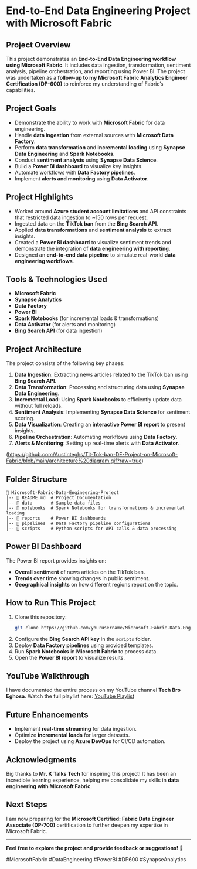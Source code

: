 # End-to-End Data Engineering Project with Microsoft Fabric

## Project Overview
This project demonstrates an **End-to-End Data Engineering workflow using Microsoft Fabric**. It includes data ingestion, transformation, sentiment analysis, pipeline orchestration, and reporting using Power BI. The project was undertaken as a **follow-up to my Microsoft Fabric Analytics Engineer Certification (DP-600)** to reinforce my understanding of Fabric’s capabilities.

## Project Goals
- Demonstrate the ability to work with **Microsoft Fabric** for data engineering.
- Handle **data ingestion** from external sources with **Microsoft Data Factory**.
- Perform **data transformation** and **incremental loading** using **Synapse Data Engineering** and **Spark Notebooks**.
- Conduct **sentiment analysis** using **Synapse Data Science**.
- Build a **Power BI dashboard** to visualize key insights.
- Automate workflows with **Data Factory pipelines**.
- Implement **alerts and monitoring** using **Data Activator**.

## Project Highlights
- Worked around **Azure student account limitations** and API constraints that restricted data ingestion to ~150 rows per request.
- Ingested data on the **TikTok ban** from the **Bing Search API**.
- Applied **data transformations** and **sentiment analysis** to extract insights.
- Created a **Power BI dashboard** to visualize sentiment trends and demonstrate the integration of **data engineering with reporting**.
- Designed an **end-to-end data pipeline** to simulate real-world **data engineering workflows**.

## Tools & Technologies Used
- **Microsoft Fabric**
- **Synapse Analytics**
- **Data Factory**
- **Power BI**
- **Spark Notebooks** (for incremental loads & transformations)
- **Data Activator** (for alerts and monitoring)
- **Bing Search API** (for data ingestion)

## Project Architecture
The project consists of the following key phases:
1. **Data Ingestion**: Extracting news articles related to the TikTok ban using **Bing Search API**.
2. **Data Transformation**: Processing and structuring data using **Synapse Data Engineering**.
3. **Incremental Load**: Using **Spark Notebooks** to efficiently update data without full reloads.
4. **Sentiment Analysis**: Implementing **Synapse Data Science** for sentiment scoring.
5. **Data Visualization**: Creating an **interactive Power BI report** to present insights.
6. **Pipeline Orchestration**: Automating workflows using **Data Factory**.
7. **Alerts & Monitoring**: Setting up real-time alerts with **Data Activator**.
   
(https://github.com/Austinteghs/Tit-Tok-ban-DE-Project-on-Microsoft-Fabric/blob/main/architecture%20diagram.gif?raw=true)

## Folder Structure
```
📂 Microsoft-Fabric-Data-Engineering-Project
│-- 📜 README.md  # Project Documentation
│-- 📂 data       # Sample data files
│-- 📂 notebooks  # Spark Notebooks for transformations & incremental loading
│-- 📂 reports    # Power BI dashboards
│-- 📂 pipelines  # Data Factory pipeline configurations
│-- 📂 scripts    # Python scripts for API calls & data processing
```

## Power BI Dashboard
The Power BI report provides insights on:
- **Overall sentiment** of news articles on the TikTok ban.
- **Trends over time** showing changes in public sentiment.
- **Geographical insights** on how different regions report on the topic.

## How to Run This Project
1. Clone this repository:
   ```sh
   git clone https://github.com/yourusername/Microsoft-Fabric-Data-Engineering-Project.git
   ```
2. Configure the **Bing Search API key** in the `scripts` folder.
3. Deploy **Data Factory pipelines** using provided templates.
4. Run **Spark Notebooks** in **Microsoft Fabric** to process data.
5. Open the **Power BI report** to visualize results.

## YouTube Walkthrough
I have documented the entire process on my YouTube channel **Tech Bro Eghosa**. Watch the full playlist here: [YouTube Playlist](https://www.youtube.com/playlist?list=PL9lLozRY3qaDR2cCKjK6eRRWq5iBpXwT4)

## Future Enhancements
- Implement **real-time streaming** for data ingestion.
- Optimize **incremental loads** for larger datasets.
- Deploy the project using **Azure DevOps** for CI/CD automation.

## Acknowledgments
Big thanks to **Mr. K Talks Tech** for inspiring this project! It has been an incredible learning experience, helping me consolidate my skills in **data engineering with Microsoft Fabric**.

## Next Steps
I am now preparing for the **Microsoft Certified: Fabric Data Engineer Associate (DP-700)** certification to further deepen my expertise in Microsoft Fabric.

---
**Feel free to explore the project and provide feedback or suggestions!** 🚀

#MicrosoftFabric #DataEngineering #PowerBI #DP600 #SynapseAnalytics

